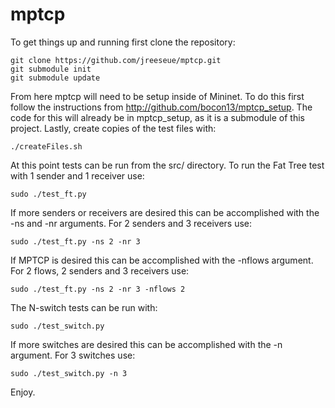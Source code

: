 mptcp
=====
To get things up and running first clone the repository:
```
git clone https://github.com/jreeseue/mptcp.git 
git submodule init 
git submodule update
```
From here mptcp will need to be setup inside of Mininet. To do this first
follow the instructions from http://github.com/bocon13/mptcp_setup. The code
for this will already be in mptcp_setup, as it is a submodule of this
project. Lastly, create copies of the test files with:
```
./createFiles.sh
```
At this point tests can be run from the src/ directory. To run the Fat Tree
test with 1 sender and 1 receiver use:
```
sudo ./test_ft.py
```
If more senders or receivers are desired this can be accomplished with the
-ns and -nr arguments. For 2 senders and 3 receivers use:
```
sudo ./test_ft.py -ns 2 -nr 3
```
If MPTCP is desired this can be accomplished with the -nflows argument. For
2 flows, 2 senders and 3 receivers use:
```
sudo ./test_ft.py -ns 2 -nr 3 -nflows 2
```
The N-switch tests can be run with:
```
sudo ./test_switch.py
```
If more switches are desired this can be accomplished with the -n argument. For
3 switches use:
```
sudo ./test_switch.py -n 3
```

Enjoy.
